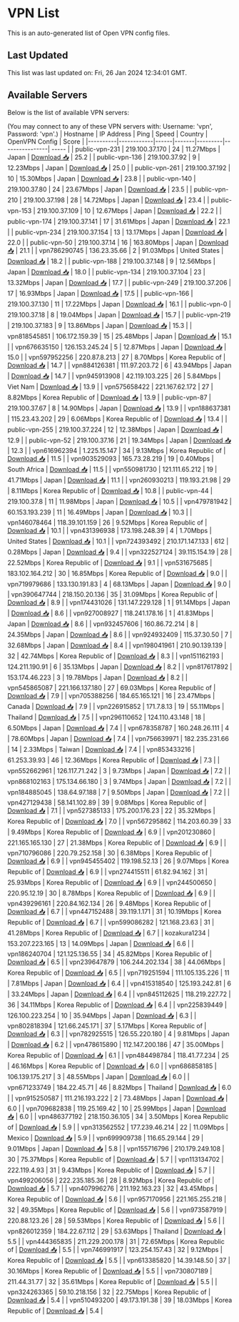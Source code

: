 # VPN List

This is an auto-generated list of Open VPN config files.

## Last Updated

This list was last updated on: Fri, 26 Jan 2024 12:34:01 GMT.

## Available Servers

Below is the list of available VPN servers:

(You may connect to any of these VPN servers with: Username: 'vpn', Password: 'vpn'.)
| Hostname | IP Address | Ping | Speed | Country | OpenVPN Config | Score |
|----------|------------|------|-------|---------|----------------| ----- |
| public-vpn-231 | 219.100.37.170 | 24 | 11.27Mbps | Japan | [Download 📥](./configs/server_0_JP.ovpn) | 25.2 |
| public-vpn-136 | 219.100.37.92 | 9 | 12.23Mbps | Japan | [Download 📥](./configs/server_1_JP.ovpn) | 25.0 |
| public-vpn-261 | 219.100.37.192 | 10 | 15.30Mbps | Japan | [Download 📥](./configs/server_2_JP.ovpn) | 23.8 |
| public-vpn-140 | 219.100.37.80 | 24 | 23.67Mbps | Japan | [Download 📥](./configs/server_3_JP.ovpn) | 23.5 |
| public-vpn-210 | 219.100.37.198 | 28 | 14.72Mbps | Japan | [Download 📥](./configs/server_4_JP.ovpn) | 23.4 |
| public-vpn-153 | 219.100.37.109 | 10 | 12.67Mbps | Japan | [Download 📥](./configs/server_5_JP.ovpn) | 22.2 |
| public-vpn-174 | 219.100.37.141 | 17 | 31.61Mbps | Japan | [Download 📥](./configs/server_6_JP.ovpn) | 22.1 |
| public-vpn-234 | 219.100.37.154 | 13 | 13.17Mbps | Japan | [Download 📥](./configs/server_7_JP.ovpn) | 22.0 |
| public-vpn-50 | 219.100.37.14 | 16 | 163.80Mbps | Japan | [Download 📥](./configs/server_8_JP.ovpn) | 21.1 |
| vpn786290745 | 136.23.35.66 | 2 | 91.03Mbps | United States | [Download 📥](./configs/server_9_US.ovpn) | 18.2 |
| public-vpn-188 | 219.100.37.148 | 9 | 12.56Mbps | Japan | [Download 📥](./configs/server_10_JP.ovpn) | 18.0 |
| public-vpn-134 | 219.100.37.104 | 23 | 13.32Mbps | Japan | [Download 📥](./configs/server_11_JP.ovpn) | 17.7 |
| public-vpn-249 | 219.100.37.206 | 17 | 16.93Mbps | Japan | [Download 📥](./configs/server_12_JP.ovpn) | 17.5 |
| public-vpn-166 | 219.100.37.130 | 11 | 17.22Mbps | Japan | [Download 📥](./configs/server_13_JP.ovpn) | 16.1 |
| public-vpn-0 | 219.100.37.18 | 8 | 19.04Mbps | Japan | [Download 📥](./configs/server_14_JP.ovpn) | 15.7 |
| public-vpn-219 | 219.100.37.183 | 9 | 13.86Mbps | Japan | [Download 📥](./configs/server_15_JP.ovpn) | 15.3 |
| vpn818545851 | 106.172.159.39 | 15 | 25.48Mbps | Japan | [Download 📥](./configs/server_16_JP.ovpn) | 15.1 |
| vpn676635150 | 126.153.245.24 | 5 | 12.87Mbps | Japan | [Download 📥](./configs/server_17_JP.ovpn) | 15.0 |
| vpn597952256 | 220.87.8.213 | 27 | 8.70Mbps | Korea Republic of | [Download 📥](./configs/server_18_KR.ovpn) | 14.7 |
| vpn884126381 | 111.97.203.72 | 6 | 43.94Mbps | Japan | [Download 📥](./configs/server_19_JP.ovpn) | 14.7 |
| vpn945913908 | 42.119.103.225 | 26 | 5.84Mbps | Viet Nam | [Download 📥](./configs/server_20_VN.ovpn) | 13.9 |
| vpn575658422 | 221.167.62.172 | 27 | 8.82Mbps | Korea Republic of | [Download 📥](./configs/server_21_KR.ovpn) | 13.9 |
| public-vpn-87 | 219.100.37.67 | 8 | 14.90Mbps | Japan | [Download 📥](./configs/server_22_JP.ovpn) | 13.9 |
| vpn188637381 | 115.23.43.202 | 29 | 6.06Mbps | Korea Republic of | [Download 📥](./configs/server_23_KR.ovpn) | 13.4 |
| public-vpn-255 | 219.100.37.224 | 12 | 12.38Mbps | Japan | [Download 📥](./configs/server_24_JP.ovpn) | 12.9 |
| public-vpn-52 | 219.100.37.16 | 21 | 19.34Mbps | Japan | [Download 📥](./configs/server_25_JP.ovpn) | 12.3 |
| vpn616962394 | 1.225.15.147 | 34 | 9.13Mbps | Korea Republic of | [Download 📥](./configs/server_26_KR.ovpn) | 11.5 |
| vpn903529093 | 165.73.28.219 | 19 | 0.40Mbps | South Africa | [Download 📥](./configs/server_27_ZA.ovpn) | 11.5 |
| vpn550981730 | 121.111.65.212 | 19 | 41.71Mbps | Japan | [Download 📥](./configs/server_28_JP.ovpn) | 11.1 |
| vpn260930213 | 119.193.21.98 | 29 | 8.11Mbps | Korea Republic of | [Download 📥](./configs/server_29_KR.ovpn) | 10.8 |
| public-vpn-44 | 219.100.37.8 | 11 | 11.98Mbps | Japan | [Download 📥](./configs/server_30_JP.ovpn) | 10.5 |
| vpn479781942 | 60.153.193.239 | 11 | 16.49Mbps | Japan | [Download 📥](./configs/server_31_JP.ovpn) | 10.3 |
| vpn146078464 | 118.39.101.159 | 26 | 9.52Mbps | Korea Republic of | [Download 📥](./configs/server_32_KR.ovpn) | 10.1 |
| vpn431396938 | 173.198.248.39 | 4 | 1.70Mbps | United States | [Download 📥](./configs/server_33_US.ovpn) | 10.1 |
| vpn724393492 | 210.171.147.133 | 612 | 0.28Mbps | Japan | [Download 📥](./configs/server_34_JP.ovpn) | 9.4 |
| vpn322527124 | 39.115.154.19 | 28 | 22.52Mbps | Korea Republic of | [Download 📥](./configs/server_35_KR.ovpn) | 9.1 |
| vpn531675685 | 183.102.164.212 | 30 | 16.85Mbps | Korea Republic of | [Download 📥](./configs/server_36_KR.ovpn) | 9.0 |
| vpn719979686 | 133.130.191.83 | 4 | 68.13Mbps | Japan | [Download 📥](./configs/server_37_JP.ovpn) | 9.0 |
| vpn390647744 | 218.150.20.136 | 35 | 31.09Mbps | Korea Republic of | [Download 📥](./configs/server_38_KR.ovpn) | 8.9 |
| vpn174431026 | 131.147.229.128 | 1 | 91.14Mbps | Japan | [Download 📥](./configs/server_39_JP.ovpn) | 8.6 |
| vpn927008927 | 118.241.178.16 | 1 | 41.83Mbps | Japan | [Download 📥](./configs/server_40_JP.ovpn) | 8.6 |
| vpn932457606 | 160.86.72.214 | 8 | 24.35Mbps | Japan | [Download 📥](./configs/server_41_JP.ovpn) | 8.6 |
| vpn924932409 | 115.37.30.50 | 7 | 32.68Mbps | Japan | [Download 📥](./configs/server_42_JP.ovpn) | 8.4 |
| vpn198041961 | 210.90.139.139 | 32 | 42.74Mbps | Korea Republic of | [Download 📥](./configs/server_43_KR.ovpn) | 8.3 |
| vpn151162193 | 124.211.190.91 | 6 | 35.13Mbps | Japan | [Download 📥](./configs/server_44_JP.ovpn) | 8.2 |
| vpn817617892 | 153.174.46.223 | 3 | 19.78Mbps | Japan | [Download 📥](./configs/server_45_JP.ovpn) | 8.2 |
| vpn545865087 | 221.166.137.180 | 27 | 69.03Mbps | Korea Republic of | [Download 📥](./configs/server_46_KR.ovpn) | 7.9 |
| vpn705388256 | 184.65.165.121 | 16 | 23.47Mbps | Canada | [Download 📥](./configs/server_47_CA.ovpn) | 7.9 |
| vpn226915852 | 171.7.8.13 | 19 | 55.11Mbps | Thailand | [Download 📥](./configs/server_48_TH.ovpn) | 7.5 |
| vpn296110652 | 124.110.43.148 | 18 | 6.50Mbps | Japan | [Download 📥](./configs/server_49_JP.ovpn) | 7.4 |
| vpn678358787 | 160.248.26.111 | 4 | 78.60Mbps | Japan | [Download 📥](./configs/server_50_JP.ovpn) | 7.4 |
| vpn756639971 | 182.235.231.66 | 14 | 2.33Mbps | Taiwan | [Download 📥](./configs/server_51_TW.ovpn) | 7.4 |
| vpn853433216 | 61.253.39.93 | 46 | 12.36Mbps | Korea Republic of | [Download 📥](./configs/server_52_KR.ovpn) | 7.3 |
| vpn552662961 | 126.117.71.242 | 3 | 9.73Mbps | Japan | [Download 📥](./configs/server_53_JP.ovpn) | 7.2 |
| vpn868102163 | 175.134.66.180 | 3 | 9.74Mbps | Japan | [Download 📥](./configs/server_54_JP.ovpn) | 7.2 |
| vpn184885045 | 138.64.97.188 | 7 | 9.50Mbps | Japan | [Download 📥](./configs/server_55_JP.ovpn) | 7.2 |
| vpn427129438 | 58.141.102.89 | 39 | 9.08Mbps | Korea Republic of | [Download 📥](./configs/server_56_KR.ovpn) | 7.1 |
| vpn527385133 | 175.200.176.23 | 22 | 35.32Mbps | Korea Republic of | [Download 📥](./configs/server_57_KR.ovpn) | 7.0 |
| vpn567295862 | 114.203.60.39 | 33 | 9.49Mbps | Korea Republic of | [Download 📥](./configs/server_58_KR.ovpn) | 6.9 |
| vpn201230860 | 221.165.165.130 | 27 | 21.38Mbps | Korea Republic of | [Download 📥](./configs/server_59_KR.ovpn) | 6.9 |
| vpn710796086 | 220.79.252.158 | 30 | 6.38Mbps | Korea Republic of | [Download 📥](./configs/server_60_KR.ovpn) | 6.9 |
| vpn945455402 | 119.198.52.13 | 26 | 9.07Mbps | Korea Republic of | [Download 📥](./configs/server_61_KR.ovpn) | 6.9 |
| vpn274415511 | 61.82.94.162 | 31 | 25.93Mbps | Korea Republic of | [Download 📥](./configs/server_62_KR.ovpn) | 6.9 |
| vpn244500650 | 220.95.12.19 | 30 | 8.78Mbps | Korea Republic of | [Download 📥](./configs/server_63_KR.ovpn) | 6.9 |
| vpn439296161 | 220.84.162.134 | 26 | 9.48Mbps | Korea Republic of | [Download 📥](./configs/server_64_KR.ovpn) | 6.7 |
| vpn447152488 | 39.119.1.171 | 31 | 10.19Mbps | Korea Republic of | [Download 📥](./configs/server_65_KR.ovpn) | 6.7 |
| vpn599086282 | 121.168.23.63 | 31 | 41.28Mbps | Korea Republic of | [Download 📥](./configs/server_66_KR.ovpn) | 6.7 |
| kozakura1234 | 153.207.223.165 | 13 | 14.09Mbps | Japan | [Download 📥](./configs/server_67_JP.ovpn) | 6.6 |
| vpn186240704 | 121.125.136.55 | 34 | 45.82Mbps | Korea Republic of | [Download 📥](./configs/server_68_KR.ovpn) | 6.5 |
| vpn239647879 | 106.244.202.134 | 38 | 44.06Mbps | Korea Republic of | [Download 📥](./configs/server_69_KR.ovpn) | 6.5 |
| vpn719251594 | 111.105.135.226 | 11 | 7.81Mbps | Japan | [Download 📥](./configs/server_70_JP.ovpn) | 6.4 |
| vpn415318540 | 125.193.242.81 | 6 | 33.24Mbps | Japan | [Download 📥](./configs/server_71_JP.ovpn) | 6.4 |
| vpn845112625 | 118.219.227.72 | 36 | 34.11Mbps | Korea Republic of | [Download 📥](./configs/server_72_KR.ovpn) | 6.4 |
| vpn225839449 | 126.100.223.254 | 10 | 35.94Mbps | Japan | [Download 📥](./configs/server_73_JP.ovpn) | 6.3 |
| vpn802818394 | 121.66.245.171 | 37 | 5.17Mbps | Korea Republic of | [Download 📥](./configs/server_74_KR.ovpn) | 6.3 |
| vpn782925515 | 126.55.220.180 | 4 | 9.81Mbps | Japan | [Download 📥](./configs/server_75_JP.ovpn) | 6.2 |
| vpn478615890 | 112.147.200.186 | 47 | 35.00Mbps | Korea Republic of | [Download 📥](./configs/server_76_KR.ovpn) | 6.1 |
| vpn484498784 | 118.41.77.234 | 25 | 46.16Mbps | Korea Republic of | [Download 📥](./configs/server_77_KR.ovpn) | 6.0 |
| vpn686858185 | 106.139.175.217 | 3 | 48.55Mbps | Japan | [Download 📥](./configs/server_78_JP.ovpn) | 6.0 |
| vpn671233749 | 184.22.45.71 | 46 | 8.82Mbps | Thailand | [Download 📥](./configs/server_79_TH.ovpn) | 6.0 |
| vpn915250587 | 111.216.193.222 | 2 | 73.48Mbps | Japan | [Download 📥](./configs/server_80_JP.ovpn) | 6.0 |
| vpn709682838 | 119.25.169.42 | 10 | 25.99Mbps | Japan | [Download 📥](./configs/server_81_JP.ovpn) | 6.0 |
| vpn486377192 | 218.150.36.105 | 34 | 3.50Mbps | Korea Republic of | [Download 📥](./configs/server_82_KR.ovpn) | 5.9 |
| vpn313562552 | 177.239.46.214 | 22 | 11.09Mbps | Mexico | [Download 📥](./configs/server_83_MX.ovpn) | 5.9 |
| vpn699909738 | 116.65.29.144 | 29 | 9.01Mbps | Japan | [Download 📥](./configs/server_84_JP.ovpn) | 5.8 |
| vpn155716796 | 210.179.249.108 | 30 | 75.37Mbps | Korea Republic of | [Download 📥](./configs/server_85_KR.ovpn) | 5.7 |
| vpn113134702 | 222.119.4.93 | 31 | 9.43Mbps | Korea Republic of | [Download 📥](./configs/server_86_KR.ovpn) | 5.7 |
| vpn499206056 | 222.235.185.36 | 28 | 8.92Mbps | Korea Republic of | [Download 📥](./configs/server_87_KR.ovpn) | 5.7 |
| vpn407996276 | 211.192.163.23 | 32 | 43.45Mbps | Korea Republic of | [Download 📥](./configs/server_88_KR.ovpn) | 5.6 |
| vpn957170956 | 221.165.255.218 | 32 | 49.35Mbps | Korea Republic of | [Download 📥](./configs/server_89_KR.ovpn) | 5.6 |
| vpn973587919 | 220.88.123.26 | 28 | 59.53Mbps | Korea Republic of | [Download 📥](./configs/server_90_KR.ovpn) | 5.6 |
| vpn826012359 | 184.22.67.112 | 29 | 53.63Mbps | Thailand | [Download 📥](./configs/server_91_TH.ovpn) | 5.5 |
| vpn444365835 | 211.229.200.178 | 31 | 72.65Mbps | Korea Republic of | [Download 📥](./configs/server_92_KR.ovpn) | 5.5 |
| vpn746991917 | 123.254.157.43 | 32 | 9.12Mbps | Korea Republic of | [Download 📥](./configs/server_93_KR.ovpn) | 5.5 |
| vpn613385820 | 14.39.148.50 | 37 | 30.16Mbps | Korea Republic of | [Download 📥](./configs/server_94_KR.ovpn) | 5.5 |
| vpn730807189 | 211.44.31.77 | 32 | 35.61Mbps | Korea Republic of | [Download 📥](./configs/server_95_KR.ovpn) | 5.5 |
| vpn324263365 | 59.10.218.156 | 32 | 22.75Mbps | Korea Republic of | [Download 📥](./configs/server_96_KR.ovpn) | 5.4 |
| vpn510493200 | 49.173.191.38 | 39 | 18.03Mbps | Korea Republic of | [Download 📥](./configs/server_97_KR.ovpn) | 5.4 |
